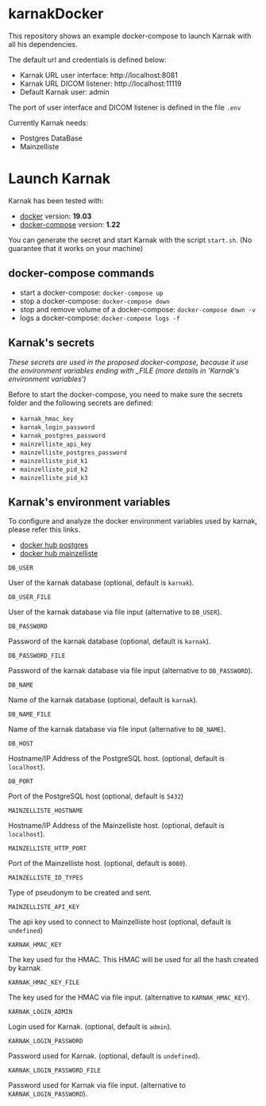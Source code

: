 # karnakDocker

This repository shows an example docker-compose to launch Karnak with all his dependencies.

The default url and credentials is defined below:

* Karnak URL user interface: http://localhost:8081
* Karnak URL DICOM listener: http://localhost:11119
* Default Karnak user: admin

The port of user interface and DICOM listener is defined in the file `.env`

Currently Karnak needs:
* Postgres DataBase
* Mainzelliste

# Launch Karnak

Karnak has been tested with:

* [docker](https://docs.docker.com/install/) version: **19.03**
* [docker-compose](https://docs.docker.com/compose/install/) version: **1.22**

You can generate the secret and start Karnak with the script `start.sh`. (No guarantee that it works on your machine)

## docker-compose commands

* start a docker-compose: `docker-compose up`
* stop a docker-compose: `docker-compose down`
* stop and remove volume of a docker-compose: `docker-compose down -v`
* logs a docker-compose: `docker-compose logs -f`

## Karnak's secrets

*These secrets are used in the proposed docker-compose, because it use the environment variables ending with _FILE (more details in 'Karnak's environment variables')*

Before to start the docker-compose, you need to make sure the secrets folder and the following secrets are defined:

* `karnak_hmac_key`
* `karnak_login_password`
* `karnak_postgres_password`
* `mainzelliste_api_key`
* `mainzelliste_postgres_password`
* `mainzelliste_pid_k1`
* `mainzelliste_pid_k2`
* `mainzelliste_pid_k3`

## Karnak's environment variables

To configure and analyze the docker environment variables used by karnak, please refer this links.
* [docker hub postgres](https://hub.docker.com/_/postgres)
* [docker hub mainzelliste](https://hub.docker.com/r/osirixfoundation/karnak-mainzelliste)

`DB_USER`

User of the karnak database (optional, default is `karnak`).

`DB_USER_FILE`

User of the karnak database via file input (alternative to `DB_USER`).

`DB_PASSWORD`

Password of the karnak database (optional, default is `karnak`).

`DB_PASSWORD_FILE`

Password of the karnak database via file input (alternative to `DB_PASSWORD`).

`DB_NAME`

Name of the karnak database (optional, default is `karnak`).

`DB_NAME_FILE`

Name of the karnak database via file input (alternative to `DB_NAME`).

`DB_HOST`

Hostname/IP Address of the PostgreSQL host. (optional, default is `localhost`).

`DB_PORT`

Port of the PostgreSQL host (optional, default is `5432`)

`MAINZELLISTE_HOSTNAME`

Hostname/IP Address of the Mainzelliste host. (optional, default is `localhost`).

`MAINZELLISTE_HTTP_PORT`

Port of the Mainzelliste host. (optional, default is `8080`).

`MAINZELLISTE_ID_TYPES`

Type of pseudonym to be created and sent.

`MAINZELLISTE_API_KEY`

The api key used to connect to Mainzelliste host (optional, default is `undefined`)

`KARNAK_HMAC_KEY`

The key used for the HMAC. This HMAC will be used for all the hash created by karnak

`KARNAK_HMAC_KEY_FILE`

The key used for the HMAC via file input. (alternative to `KARNAK_HMAC_KEY`).

`KARNAK_LOGIN_ADMIN`

Login used for Karnak. (optional, default is `admin`).

`KARNAK_LOGIN_PASSWORD`

Password used for Karnak. (optional, default is `undefined`).

`KARNAK_LOGIN_PASSWORD_FILE`

Password used for Karnak via file input. (alternative to `KARNAK_LOGIN_PASSWORD`).


